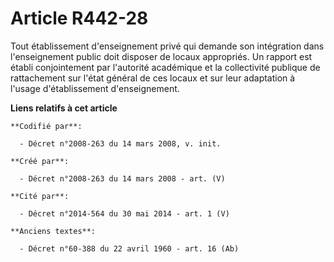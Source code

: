# Article R442-28

Tout établissement d'enseignement privé qui demande son intégration dans l'enseignement public doit disposer de locaux
appropriés. Un rapport est établi conjointement par l'autorité académique et la collectivité publique de rattachement sur
l'état général de ces locaux et sur leur adaptation à l'usage d'établissement d'enseignement.

**Liens relatifs à cet article**

	**Codifié par**:

	  - Décret n°2008-263 du 14 mars 2008, v. init.

	**Créé par**:

	  - Décret n°2008-263 du 14 mars 2008 - art. (V)

	**Cité par**:

	  - Décret n°2014-564 du 30 mai 2014 - art. 1 (V)

	**Anciens textes**:

	  - Décret n°60-388 du 22 avril 1960 - art. 16 (Ab)
